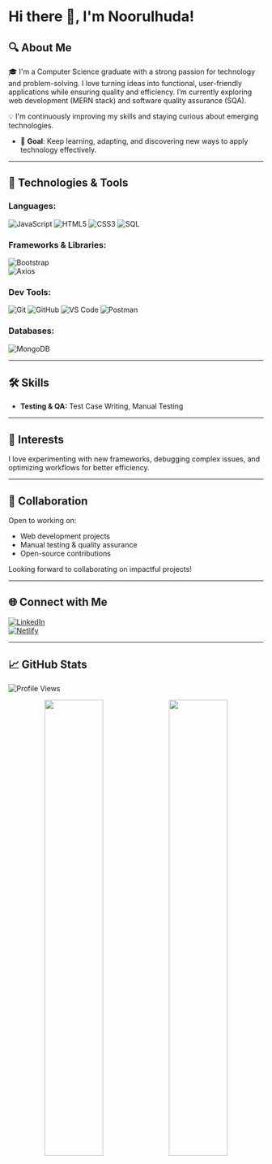 # Hi there 👋, I'm Noorulhuda!

## 🔍 About Me
🎓 I'm a Computer Science graduate with a strong passion for technology and problem-solving. I love turning ideas into functional, user-friendly applications while ensuring quality and efficiency. I’m currently exploring web development (MERN stack) and software quality assurance (SQA).

💡 I'm continuously improving my skills and staying curious about emerging technologies.

- 🌟 **Goal**: Keep learning, adapting, and discovering new ways to apply technology effectively.

---

## 🔧 Technologies & Tools

### **Languages:**
![JavaScript](https://img.shields.io/badge/JavaScript-F7DF1E?style=for-the-badge&logo=javascript&logoColor=black)
![HTML5](https://img.shields.io/badge/HTML-E34F26?style=for-the-badge&logo=html5&logoColor=white)
![CSS3](https://img.shields.io/badge/CSS-1572B6?style=for-the-badge&logo=css3&logoColor=white)
![SQL](https://img.shields.io/badge/SQL-4479A1?style=for-the-badge&logo=sqlite&logoColor=white)

### **Frameworks & Libraries:**
![Bootstrap](https://img.shields.io/badge/Bootstrap-7952B3?style=for-the-badge&logo=bootstrap&logoColor=white)  
![Axios](https://img.shields.io/badge/Axios-5A29E4?style=for-the-badge&logo=axios&logoColor=white) 

### **Dev Tools:**
![Git](https://img.shields.io/badge/Git-F05032?style=for-the-badge&logo=git&logoColor=white)
![GitHub](https://img.shields.io/badge/GitHub-100000?style=for-the-badge&logo=github&logoColor=white)
![VS Code](https://img.shields.io/badge/VS_Code-0078D4?style=for-the-badge&logo=visual-studio-code&logoColor=white)
![Postman](https://img.shields.io/badge/Postman-FF6C37?style=for-the-badge&logo=postman&logoColor=white)

### **Databases:**
![MongoDB](https://img.shields.io/badge/MongoDB-47A248?style=for-the-badge&logo=mongodb&logoColor=white)

---

## 🛠️ Skills
- **Testing & QA:** Test Case Writing, Manual Testing

---

## 🚀 Interests
I love experimenting with new frameworks, debugging complex issues, and optimizing workflows for better efficiency.

---

## 🤝 Collaboration
Open to working on:
- Web development projects  
- Manual testing & quality assurance  
- Open-source contributions  

Looking forward to collaborating on impactful projects!

---

## 🌐 Connect with Me
[![LinkedIn](https://img.shields.io/badge/LinkedIn-0077B5?style=for-the-badge&logo=linkedin&logoColor=white)](https://www.linkedin.com/in/noorulhuda-usman)  
[![Netlify](https://img.shields.io/badge/Netlify-00C7B7?style=for-the-badge&logo=netlify&logoColor=white)](https://app.netlify.com/teams/noorulhuda-usman/sites)

---

## 📈 GitHub Stats

![Profile Views](https://komarev.com/ghpvc/?username=noorulhuda-usman&color=blue)  

<div align="center">
  <img src="https://github-readme-stats.vercel.app/api?username=noorulhuda-usman&show_icons=true&theme=dark" width="48%" />
  <img src="https://github-readme-stats-sigma-five.vercel.app/api/top-langs/?username=noorulhuda-usman&layout=compact&theme=dark" width="48%" />
</div>

